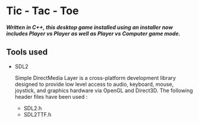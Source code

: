 # Tic - Tac - Toe

***Written in C++, this desktop game installed using an installer now includes Player vs Player as well as Player vs Computer game mode.***

## Tools used

- SDL2

  Simple DirectMedia Layer is a cross-platform development library designed to provide low level access to audio, keyboard, mouse, joystick, and graphics hardware via OpenGL and Direct3D. The following header files have been used : 
  
    - SDL2.h
    - SDL2TTF.h
